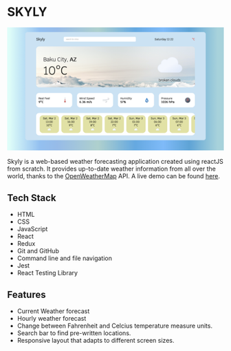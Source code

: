 # SKYLY

![Application screenshot](./public/Screenshot%202024-03-02%20at%2012.23.36.png)

Skyly is a web-based weather forecasting application created using reactJS from scratch. It provides up-to-date weather information from all over the world, thanks to the [OpenWeatherMap](https://openweathermap.org/) API. A live demo can be found [here](https://skyly-weather-app.netlify.app).

## Tech Stack

* HTML
* CSS
* JavaScript
* React
* Redux
* Git and GitHub
* Command line and file navigation
* Jest
* React Testing Library

## Features

  * Current Weather forecast
  * Hourly weather forecast
  * Change between Fahrenheit and Celcius temperature measure units.
  * Search bar to find pre-written locations.
  * Responsive layout that adapts to different screen sizes.